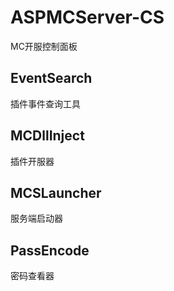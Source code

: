 # ASPMCServer-CS
MC开服控制面板

## EventSearch
插件事件查询工具

## MCDllInject
插件开服器

## MCSLauncher
服务端启动器

## PassEncode
密码查看器
